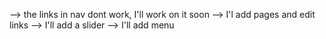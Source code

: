 --> the links in nav dont work, I'll work on it soon
--> I'l add pages and edit links
--> I'll add a slider
--> I'll add menu